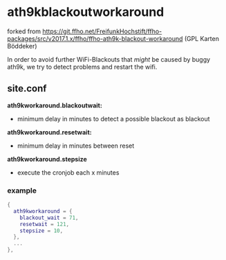 ath9kblackoutworkaround
=======================

forked from https://git.ffho.net/FreifunkHochstift/ffho-packages/src/v2017.1.x/ffho/ffho-ath9k-blackout-workaround
(GPL Karten Böddeker)

In order to avoid further WiFi-Blackouts that *might* be caused by buggy ath9k,
we try to detect problems and restart the wifi.

site.conf
---------

**ath9kworkaround.blackoutwait:**
- minimum delay in minutes to detect a possible blackout as blackout

**ath9kworkaround.resetwait:**
- minimum delay in minutes between reset

**ath9kworkaround.stepsize**
- execute the cronjob each x minutes

### example
```lua
{
  ath9kworkaround = {
    blackout_wait = 71,
    resetwait = 121,
    stepsize = 10,
  },
  ...
},
```
